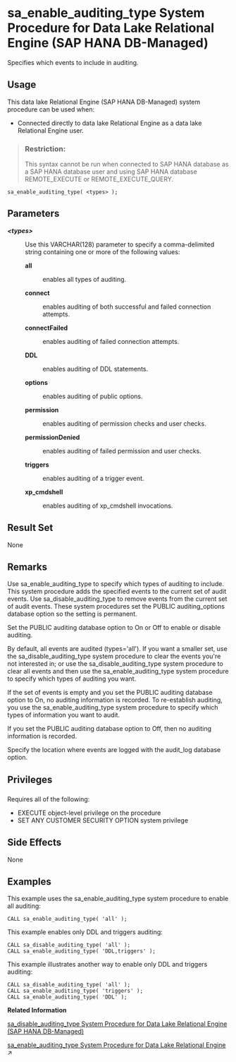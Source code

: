 <!-- loio7bde72cc9e33425088c9b0d6a361d380 -->

# sa\_enable\_auditing\_type System Procedure for Data Lake Relational Engine \(SAP HANA DB-Managed\)

Specifies which events to include in auditing.



<a name="loio7bde72cc9e33425088c9b0d6a361d380__section_dh4_3db_1yb"/>

## Usage

This data lake Relational Engine \(SAP HANA DB-Managed\) system procedure can be used when:

-   Connected directly to data lake Relational Engine as a data lake Relational Engine user.

> ### Restriction:  
> This syntax cannot be run when connected to SAP HANA database as a SAP HANA database user and using SAP HANA database REMOTE\_EXECUTE or REMOTE\_EXECUTE\_QUERY.



```
sa_enable_auditing_type( <types> );
```



<a name="loio7bde72cc9e33425088c9b0d6a361d380__section_s3j_mw4_rrb"/>

## Parameters


<dl>
<dt><b>

*<types\>* 

</b></dt>
<dd>

Use this VARCHAR\(128\) parameter to specify a comma-delimited string containing one or more of the following values:


<dl>
<dt><b>

all

</b></dt>
<dd>

enables all types of auditing.



</dd><dt><b>

connect

</b></dt>
<dd>

enables auditing of both successful and failed connection attempts.



</dd><dt><b>

connectFailed

</b></dt>
<dd>

enables auditing of failed connection attempts.



</dd><dt><b>

DDL

</b></dt>
<dd>

enables auditing of DDL statements.



</dd><dt><b>

options

</b></dt>
<dd>

enables auditing of public options.



</dd><dt><b>

permission

</b></dt>
<dd>

enables auditing of permission checks and user checks.



</dd><dt><b>

permissionDenied

</b></dt>
<dd>

enables auditing of failed permission and user checks.



</dd><dt><b>

triggers

</b></dt>
<dd>

enables auditing of a trigger event.



</dd><dt><b>

xp\_cmdshell

</b></dt>
<dd>

enables auditing of xp\_cmdshell invocations.



</dd>
</dl>



</dd>
</dl>



<a name="loio7bde72cc9e33425088c9b0d6a361d380__section_ufs_5jd_pzb"/>

## Result Set

None



<a name="loio7bde72cc9e33425088c9b0d6a361d380__section_ycw_mw4_rrb"/>

## Remarks

Use sa\_enable\_auditing\_type to specify which types of auditing to include. This system procedure adds the specified events to the current set of audit events. Use sa\_disable\_auditing\_type to remove events from the current set of audit events. These system procedures set the PUBLIC auditing\_options database option so the setting is permanent.

Set the PUBLIC auditing database option to On or Off to enable or disable auditing.

By default, all events are audited \(types='all'\). If you want a smaller set, use the sa\_disable\_auditing\_type system procedure to clear the events you're not interested in; or use the sa\_disable\_auditing\_type system procedure to clear all events and then use the sa\_enable\_auditing\_type system procedure to specify which types of auditing you want.

If the set of events is empty and you set the PUBLIC auditing database option to On, no auditing information is recorded. To re-establish auditing, you use the sa\_enable\_auditing\_type system procedure to specify which types of information you want to audit.

If you set the PUBLIC auditing database option to Off, then no auditing information is recorded.

Specify the location where events are logged with the audit\_log database option.



<a name="loio7bde72cc9e33425088c9b0d6a361d380__section_hcy_4z1_1yb"/>

## Privileges



### 

Requires all of the following:

-   EXECUTE object-level privilege on the procedure
-   SET ANY CUSTOMER SECURITY OPTION system privilege



<a name="loio7bde72cc9e33425088c9b0d6a361d380__section_vdm_nw4_rrb"/>

## Side Effects

None



## Examples

This example uses the sa\_enable\_auditing\_type system procedure to enable all auditing:

```
CALL sa_enable_auditing_type( 'all' );
```

This example enables only DDL and triggers auditing:

```
CALL sa_disable_auditing_type( 'all' );
CALL sa_enable_auditing_type( 'DDL,triggers' );
```

This example illustrates another way to enable only DDL and triggers auditing:

```
CALL sa_disable_auditing_type( 'all' );
CALL sa_enable_auditing_type( 'triggers' );
CALL sa_enable_auditing_type( 'DDL' );
```

**Related Information**  


[sa\_disable\_auditing\_type System Procedure for Data Lake Relational Engine \(SAP HANA DB-Managed\)](sa-disable-auditing-type-system-procedure-for-data-lake-relational-engine-sap-hana-db-man-fd63ea1.md "Disables auditing of specific events.")

[sa_enable_auditing_type System Procedure for Data Lake Relational Engine](https://help.sap.com/viewer/19b3964099384f178ad08f2d348232a9/2023_4_QRC/en-US/3be5b83e6c5f1014876dd3101b181f8a.html "Specifies which events to include in auditing.") :arrow_upper_right:

